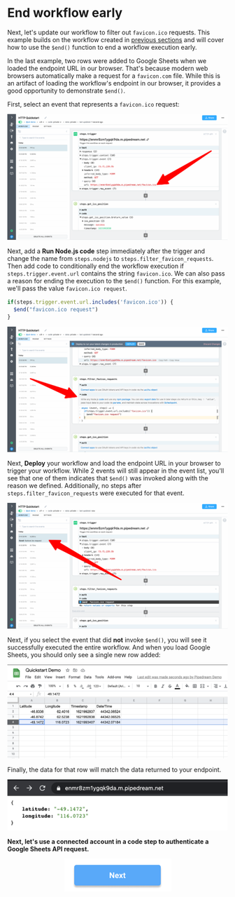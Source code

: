 # End workflow early

Next, let's update our workflow to filter out `favicon.ico` requests. This example builds on the workflow created in [previous sections](/quickstart/hello-world/) and will cover how to use the `$end()` function to end a workflow execution early.

In the last example, two rows were added to Google Sheets when we loaded the endpoint URL in our browser. That's because modern web browsers automatically make a request for a `favicon.com` file. While this is an artifact of loading the workflow's endpoint in our browser, it provides a good opportunity to demonstrate `$end()`.

First, select an event that represents a `favicon.ico` request:

![image-20210525184158904](./image-20210525184158904.png)

Next, add a **Run Node.js code** step immediately after the trigger and change the name from `steps.nodejs` to `steps.filter_favicon_requests`. Then add code to conditionally end the workflow execution if `steps.trigger.event.url` contains the string `favicon.ico`. We can also pass a reason for ending the execution to the `$end()` function. For this example, we'll pass the value `favicon.ico request`.

```javascript
if(steps.trigger.event.url.includes('favicon.ico')) {
  $end("favicon.ico request")
}
```

![image-20210525184256769](./image-20210525184256769.png)

Next, **Deploy** your workflow and load the endpoint URL in your browser to trigger your workflow. While 2 events will still appear in the event list, you'll see that one of them indicates that `$end()` was invoked along with the reason we defined. Additionally, no steps after `steps.filter_favicon_requests` were executed for that event.

![image-20210525184412763](./image-20210525184412763.png)

Next, if you select the event that did **not** invoke `$end()`, you will see it successfully executed the entire workflow. And when you load Google Sheets, you should only see a single new row added:

![image-20210525184446575](./image-20210525184446575.png)

Finally, the data for that row will match the data returned to your endpoint.

![image-20210525184509990](./image-20210525184509990.png)

**Next, let's use a connected account in a code step to authenticate a Google Sheets API request.**

<p style="text-align:center;">
<a href="/quickstart/use-managed-auth-in-code/"><img src="../next.png"></a>
</p>